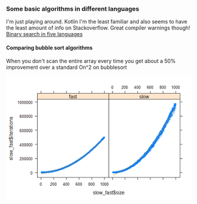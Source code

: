 ### Some basic algorithms in different languages
I'm just playing around. Kotlin I'm the least familiar and also seems to have the least amount of info on Stackoverflow. Great compiler warnings though!
[Binary search in five languages](https://github.com/deriggi/basicalgos/tree/master/arraysandbinarysearch)
#### Comparing bubble sort algorithms
When you don't scan the entire array every time you get about a 50% improvement over a standard On^2 on bubblesort

![Alt text](sorts/bubblesort/combined2.png?raw=true "Optional Title")

